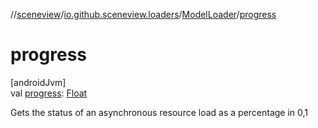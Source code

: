 //[sceneview](../../../index.md)/[io.github.sceneview.loaders](../index.md)/[ModelLoader](index.md)/[progress](progress.md)

# progress

[androidJvm]\
val [progress](progress.md): [Float](https://kotlinlang.org/api/latest/jvm/stdlib/kotlin/-float/index.html)

Gets the status of an asynchronous resource load as a percentage in 0,1
